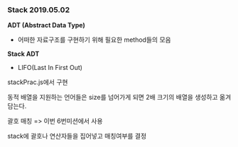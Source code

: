 ### Stack 2019.05.02



**ADT (Abstract Data Type)**

- 어떠한 자료구조를 구현하기 위해 필요한 method들의 모음



**Stack ADT**

- LIFO(Last In First Out)



stackPrac.js에서 구현



동적 배열을 지원하는 언어들은 size를 넘어가게 되면 2배 크기의 배열을 생성하고 옮겨담는다.



괄호 매칭 => 이번 6번미션에서 사용

stack에 괄호나 연산자들을 집어넣고 매칭여부를 결정



